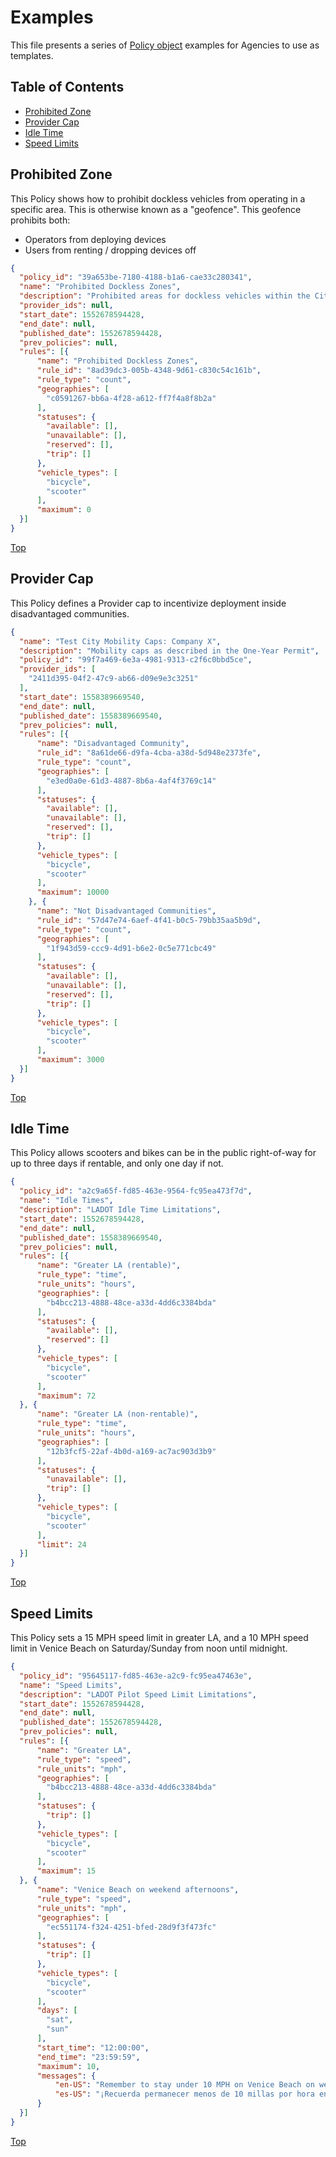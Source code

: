 # Examples

This file presents a series of [Policy object](./README.md#policy) examples for Agencies to use as templates.

## Table of Contents

- [Prohibited Zone](#prohibited-zone)
- [Provider Cap](#provider-cap)
- [Idle Time](#idle-time)
- [Speed Limits](#speed-limits)

## Prohibited Zone

This Policy shows how to prohibit dockless vehicles from operating in a specific area. This is otherwise known as a "geofence". This geofence prohibits both:

* Operators from deploying devices 
* Users from renting / dropping devices off 

```json
{
  "policy_id": "39a653be-7180-4188-b1a6-cae33c280341",
  "name": "Prohibited Dockless Zones",
  "description": "Prohibited areas for dockless vehicles within the City of Los Angeles for the LADOT Dockless On-Demand Personal Mobility Program",
  "provider_ids": null,
  "start_date": 1552678594428,
  "end_date": null,
  "published_date": 1552678594428,
  "prev_policies": null,
  "rules": [{
      "name": "Prohibited Dockless Zones",
      "rule_id": "8ad39dc3-005b-4348-9d61-c830c54c161b",
      "rule_type": "count",
      "geographies": [
        "c0591267-bb6a-4f28-a612-ff7f4a8f8b2a"
      ],
      "statuses": {
        "available": [],
        "unavailable": [],
        "reserved": [],
        "trip": []
      },
      "vehicle_types": [
        "bicycle",
        "scooter"
      ],
      "maximum": 0
  }]
}
```

[Top](#table-of-contents)

## Provider Cap

This Policy defines a Provider cap to incentivize deployment inside disadvantaged communities.

```json
{
  "name": "Test City Mobility Caps: Company X",
  "description": "Mobility caps as described in the One-Year Permit",
  "policy_id": "99f7a469-6e3a-4981-9313-c2f6c0bbd5ce",
  "provider_ids": [
    "2411d395-04f2-47c9-ab66-d09e9e3c3251"
  ],
  "start_date": 1558389669540,
  "end_date": null,
  "published_date": 1558389669540,
  "prev_policies": null,
  "rules": [{
      "name": "Disadvantaged Community",
      "rule_id": "8a61de66-d9fa-4cba-a38d-5d948e2373fe",
      "rule_type": "count",
      "geographies": [
        "e3ed0a0e-61d3-4887-8b6a-4af4f3769c14"
      ],
      "statuses": {
        "available": [],
        "unavailable": [],
        "reserved": [],
        "trip": []
      },
      "vehicle_types": [
        "bicycle",
        "scooter"
      ],
      "maximum": 10000
    }, {
      "name": "Not Disadvantaged Communities",
      "rule_id": "57d47e74-6aef-4f41-b0c5-79bb35aa5b9d",
      "rule_type": "count",
      "geographies": [
        "1f943d59-ccc9-4d91-b6e2-0c5e771cbc49"
      ],
      "statuses": {
        "available": [],
        "unavailable": [],
        "reserved": [],
        "trip": []
      },
      "vehicle_types": [
        "bicycle",
        "scooter"
      ],
      "maximum": 3000
  }]
}
```

[Top](#table-of-contents)

## Idle Time

This Policy allows scooters and bikes can be in the public right-of-way for up to three days if rentable, and only one day if not.

```json
{
  "policy_id": "a2c9a65f-fd85-463e-9564-fc95ea473f7d",
  "name": "Idle Times",
  "description": "LADOT Idle Time Limitations",
  "start_date": 1552678594428,
  "end_date": null,
  "published_date": 1558389669540,
  "prev_policies": null,
  "rules": [{
      "name": "Greater LA (rentable)",
      "rule_type": "time",
      "rule_units": "hours",
      "geographies": [
        "b4bcc213-4888-48ce-a33d-4dd6c3384bda"
      ],
      "statuses": {
        "available": [],
        "reserved": []
      },
      "vehicle_types": [
        "bicycle",
        "scooter"
      ],
      "maximum": 72
  }, {
      "name": "Greater LA (non-rentable)",
      "rule_type": "time",
      "rule_units": "hours",
      "geographies": [
        "12b3fcf5-22af-4b0d-a169-ac7ac903d3b9"
      ],
      "statuses": {
        "unavailable": [],
        "trip": []
      },
      "vehicle_types": [
        "bicycle",
        "scooter"
      ],
      "limit": 24
  }]
}
```

[Top](#table-of-contents)

## Speed Limits

This Policy sets a 15 MPH speed limit in greater LA, and a 10 MPH speed limit in Venice Beach on Saturday/Sunday from noon until midnight.

```json
{
  "policy_id": "95645117-fd85-463e-a2c9-fc95ea47463e",
  "name": "Speed Limits",
  "description": "LADOT Pilot Speed Limit Limitations",
  "start_date": 1552678594428,
  "end_date": null,
  "published_date": 1552678594428,
  "prev_policies": null,
  "rules": [{
      "name": "Greater LA",
      "rule_type": "speed",
      "rule_units": "mph",
      "geographies": [
        "b4bcc213-4888-48ce-a33d-4dd6c3384bda"
      ],
      "statuses": {
        "trip": []
      },
      "vehicle_types": [
        "bicycle",
        "scooter"
      ],
      "maximum": 15
  }, {
      "name": "Venice Beach on weekend afternoons",
      "rule_type": "speed",
      "rule_units": "mph",
      "geographies": [
        "ec551174-f324-4251-bfed-28d9f3f473fc"
      ],
      "statuses": {
        "trip": []
      },
      "vehicle_types": [
        "bicycle",
        "scooter"
      ],
      "days": [
        "sat",
        "sun"
      ],
      "start_time": "12:00:00",
      "end_time": "23:59:59",
      "maximum": 10,
      "messages": {
          "en-US": "Remember to stay under 10 MPH on Venice Beach on weekends!",
          "es-US": "¡Recuerda permanecer menos de 10 millas por hora en Venice Beach los fines de semana!"
      }
  }]
}
```

[Top](#table-of-contents)
